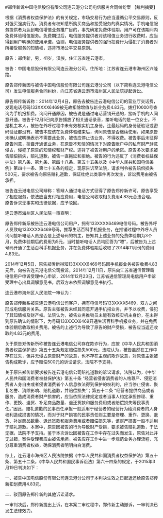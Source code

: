 #郑传新诉中国电信股份有限公司连云港分公司电信服务合同纠纷案 
【裁判摘要】

根据《消费者权益保护法》的有关规定，市场交易行为应当遵循公平交易原则，反对强买强卖行为。消费者有权知悉所购买商品和接受服务的真实情况。手机电信服务提供者为达到电信增值业务推广目的，事先确定免费体验期，用户可在该期间内免费体验增值服务。免费期过后，电信服务提供者对该增值业务进行收费时，应当得到用户明确的使用承诺，否则，电信服务提供者的强行扣费行为侵犯了消费者对所接受服务的知情权，违背市场公平交易原则。

原告：郑传新，男，41岁，汉族，住江苏省连云港市。

被告：中国电信股份有限公司连云港分公司，住所地：江苏省连云港市海州区兴隆路。

原告郑传新因与被告中国电信股份有限公司连云港分公司（以下简称连云港电信公司）发生电信服务合同纠纷，向江苏省连云港市海州区人民法院提起诉讼。

原告郑传新诉称：2014年12月4日，原告去被告连云港电信公司的营业厅交话费，发现电话号码133XXXX6469被无故扣除增值与新业务费4.83元，拨打10000号查询为手机报扣费。询问开通原因，被告说是通过电话营销开通的，接听手机的人同意开通。被告于12月5日向原告播放了相关通话录音，接听电话的是一位女士，不是机主本人，被告在外呼过程中未有效核实机主身份，连最起码的身份证验证或密码验证都没有。被告本应该在免费体验结束后，询问原告是否继续使用，如果原告未确认或明确表示不需要此业务，被告应停止该业务，不得收费。被告事后未征得原告同意，擅自开通该业务，在原告不知情的情况下对原告账户中的私有财产肆意侵占，侵犯了原告的知情权和财产权。违背了被告对用户的承诺。原告多次要求被告赔偿损失，赔礼道歉，被告一直拖延和拒绝。被告的行为违反了《消费者权益保护法》第八条、第九条、第四十八条、第五十五条以及《中华人民共和国电信条例》第四十一条、第七十五条的规定，现原告诉至法院，请求判令被告赔偿损失500元，要求被告向原告赔礼道歉，保证杜绝此类事件再次发生，诉讼费用由被告承担。

被告连云港电信公司辩称：答辩人通过电话方式征得了原告郑传新许可。原告享受了相应服务，依法应当支付相应费用，电信公司收取相关费用4.83元合法合理。原告诉求无事实和法律依据，应予驳回。

连云港市海州区人民法院一审查明：

原告郑传新系被告连云港电信公司用户，拥有133XXXX6469电信号码。被告外呼人员致电133XXXX6469号码，推荐生活百科手机报业务，在推销过程中外呼人员询问接听电话人员是否是上述号码的机主，告知其上述业务的免费体验期为3个月，免费体验期后的费用为5元，当时接听电话人员均回答为“嗯”，后被告为上述号码开通了生活百科手机报业务，并在免费体验期后收取了2014年11月份的费用4.83元。

2014年12月5日，原告郑传新得知133XXXX6469号码因手机报业务被告收费4.83元后，向被告连云港电信公司投诉。2014年12月11日，原告向江苏省通信管理局电信用户申诉受理中心申诉，2014年12月23日，江苏省通信管理局电信用户申诉受理中心出具调解意见书，后双方未依照调解意见书执行。

连云港市海州区人民法院一审认为：

原告郑传新系被告连云港电信公司客户，拥有电信号码133XXXX6469，双方之间形成电信服务关系。原告主张被告未经其同意开通手机报业务，并予以收费，侵犯了其知情权及财产权。法院认为，被告业务推销员未能有效核实机主身份，在未得到原告确认的情形下，为号码133XXXX6469开通生活百科手机报业务，并在免费体验期后收取相关费用。被告的上述行为导致了原告的财产受损，被告应当返还收取的4.83元的费用。

关于原告郑传新所称被告连云港电信公司存在欺诈行为，应按《中华人民共和国消费者权益保护法》第五十五条规定赔偿损失500元，法院认为，被告虽然在工作中存在过失，但并无侵占原告财产的故意，也不存在主观的欺诈故意，对原告主张被告构成欺诈，应予赔偿500元的诉讼请求，法院不予支持。

关于原告郑传新要求被告连云港电信公司赔礼道歉的诉讼请求，法院认为，《中华人民共和国消费者权益保护法》第五十条 “经营者侵害消费者的人格尊严、侵犯消费者人身自由或者侵害消费者个人信息依法得到保护的权利的，应当停止侵害、恢复名誉、消除影响、赔礼道歉，并赔偿损失”；第五十二条 “经营者提供商品或者服务，造成消费者财产损害的，应当依照法律规定或者当事人约定承担修理、重作、更换、退货、补足商品数量、退还货款和服务费用或者赔偿损失等民事责任。”因此，赔礼道歉的民事责任承担一般适用于经营者的经营行为给消费者的人身权利造成损害的情况，而对于财产损害的民事责任则主要是修理、重作、更换、退货、补足商品数量、退还货款和服务费用或者赔偿损失等，该财产损害一般不适用于赔礼道歉。本案中，原告因被告的行为导致财产受损，要求被告赔礼道歉，于法无据，法院不予支持。鉴于本次诉讼因被告在工作中存在过失而发生，原告对此并无过错，案件受理费应由被告承担。被告应在工作中进一步规范业务办理流程，充分尊重消费者权益，确保消费者明明白白消费。

综上，连云港市海州区人民法院依据《中华人民共和国消费者权益保护法》第五十条、第五十二条，《中华人民共和国民事诉讼法》第六十四条的规定，于2015年3月19日判决如下：

一、被告中国电信股份有限公司连云港分公司于本判决生效之日起返还给原告郑传新扣划费用4.83元。

二、驳回原告郑传新的其他诉讼请求。

一审判决后，郑传新提出上诉，在本案二审过程中，郑传新主动撤诉，一审判决已发生法律效力。





